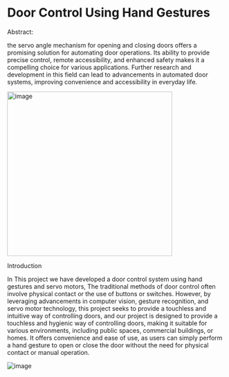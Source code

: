 #  Door Control Using Hand Gestures

Abstract:

the servo angle mechanism for opening and closing doors offers a promising solution for automating door operations. Its ability to provide precise control, remote accessibility, and enhanced safety makes it a compelling choice for various applications. Further research and development in this field can lead to advancements in automated door systems, improving convenience and accessibility in everyday life.

<img width="381" alt="image" src="https://github.com/xhr7/-Door--Control-Using-Hand-Gestures/assets/102740867/71b823e9-e043-45a5-9be7-486add3b669c">




Introduction

In This project we have developed a door control system using hand gestures and servo motors, The traditional methods of door control often involve physical contact or the use of buttons or switches. However, by leveraging advancements in computer vision, gesture recognition, and servo motor technology, this project seeks to provide a touchless and intuitive way of controlling doors, and our project is designed to provide a touchless and hygienic way of controlling doors, making it suitable for various environments, including public spaces, commercial buildings, or homes. It offers convenience and ease of use, as users can simply perform a hand gesture to open or close the door without the need for physical contact or manual operation.

![image](https://github.com/xhr7/-Door--Control-Using-Hand-Gestures/assets/102740867/01c12e96-6dff-433b-b8cd-0c179d7ee686)



